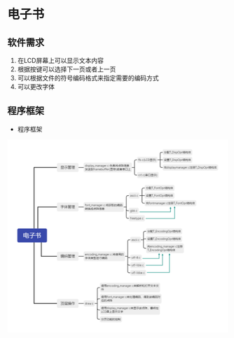 # 电子书

## 软件需求

1. 在LCD屏幕上可以显示文本内容
2. 根据按键可以选择下一页或者上一页
3. 可以根据文件的符号编码格式来指定需要的编码方式
4. 可以更改字体

## 程序框架

- 程序框架

![程序框架导图](./电子书.png)